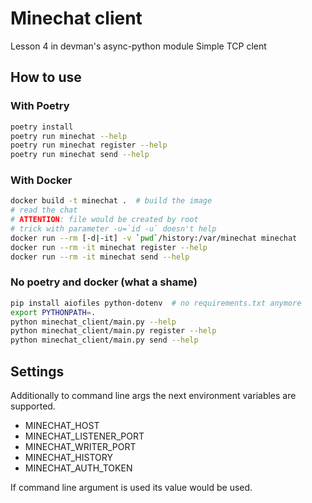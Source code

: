 # Minechat client

Lesson 4 in devman's async-python module
Simple TCP clent

## How to use

### With Poetry
```bash
poetry install
poetry run minechat --help
poetry run minechat register --help
poetry run minechat send --help
```

### With Docker

```bash
docker build -t minechat .  # build the image
# read the chat
# ATTENTION: file would be created by root
# trick with parameter -u=`id -u` doesn't help
docker run --rm [-d|-it] -v `pwd`/history:/var/minechat minechat
docker run --rm -it minechat register --help  
docker run --rm -it minechat send --help
```

### No poetry and docker (what a shame)

```bash
pip install aiofiles python-dotenv  # no requirements.txt anymore
export PYTHONPATH=.
python minechat_client/main.py --help
python minechat_client/main.py register --help
python minechat_client/main.py send --help
```

## Settings

Additionally to command line args the next environment variables are supported.

- MINECHAT_HOST
- MINECHAT_LISTENER_PORT
- MINECHAT_WRITER_PORT
- MINECHAT_HISTORY
- MINECHAT_AUTH_TOKEN

If command line argument is used its value would be used.
